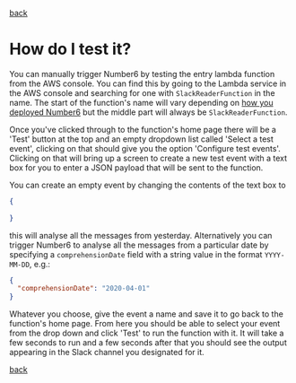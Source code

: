 [back](./)

# How do I test it?

You can manually trigger Number6 by testing the entry lambda function from the AWS console. You can find this by going to the Lambda service in the AWS console and searching for one with `SlackReaderFunction` in the name. The start of the function's name will vary depending on [how you deployed Number6](./how_do_i_get_it.md) but the middle part will always be `SlackReaderFunction`.

Once you've clicked through to the function's home page there will be a 'Test' button at the top and an empty dropdown list called 'Select a test event', clicking on that should give you the option 'Configure test events'. Clicking on that will bring up a screen to create a new test event with a text box for you to enter a JSON payload that will be sent to the function.

You can create an empty event by changing the contents of the text box to 

```json
{
  
}
```

this will analyse all the messages from yesterday. Alternatively you can trigger Number6 to analyse all the messages from a particular date by specifying a `comprehensionDate` field with a string value in the format `YYYY-MM-DD`, e.g.:

```json
{
  "comprehensionDate": "2020-04-01"
}
```

Whatever you choose, give the event a name and save it to go back to the function's home page. From here you should be able to select your event from the drop down and click 'Test' to run the function with it. It will take a few seconds to run and a few seconds after that you should see the output appearing in the Slack channel you designated for it.

[back](./)